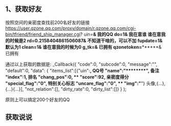 
## 1、获取好友
按照空间的亲密度查找前200名好友的链接
https://user.qzone.qq.com/proxy/domain/r.qzone.qq.com/cgi-bin/tfriend/friend_ship_manager.cgi?
uin=******& 我的QQ
do=1& 我在意谁  谁在意我的时候是2
rd=0.2158404861506087& 不知道干啥的，可以不加
fupdate=1& 默认为1
clean=1& 谁在意我的时候为0
g_tk=**********& 已拥有
qzonetoken=**********& 已拥有

通过以上获取的数据是:
_Callback({
	"code":0,
	"subcode":0,
	"message":"",
	"default":0,
	"data":
    {
        "items_list":[{"uin":**********, QQ号
            "name":"********", 备注
            "index":1, 排名
            "chang_pos":0, **
            "score":92, 亲密度得分
            "special_flag":"0", 特别关心标志
            "uncare_flag":"0", **
            "img":"**********"} 头像,{...},{...}{...}],
        "not_relation":[],
        "dirty_rate":0,
        "dirty_list":[]}
    }
);

原则上可以搞定200个好友的QQ
## 获取说说

